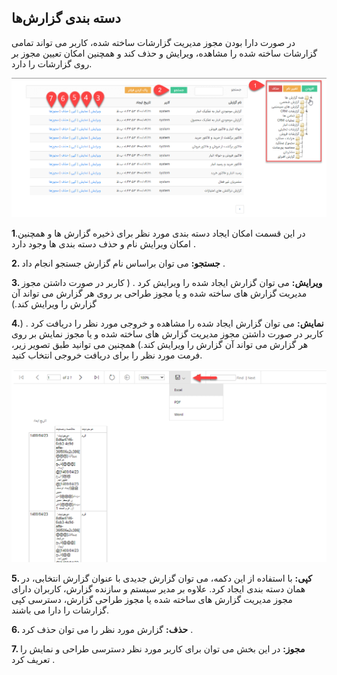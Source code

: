 ## دسته بندی گزارش‌ها





 در صورت دارا بودن مجوز مدیریت گزارشات ساخته شده، کاربر می تواند تمامی گزارشات ساخته شده را مشاهده، ویرایش و حذف کند و همچنین امکان تعیین مجوز بر روی گزارشات را دارد.
 
 
  ![](1.png)



 
**1**.در این قسمت امکان ایجاد دسته بندی مورد نظر برای ذخیره گزارش ها و همچنین امکان ویرایش نام و حذف دسته بندی ها وجود دارد .

**2. جستجو:** می توان براساس نام گزارش جستجو انجام داد .

**3. ویرایش:** می توان گزارش ایجاد شده را ویرایش کرد  . ( کاربر در صورت داشتن مجوز مدیریت گزارش های ساخته شده و یا مجوز  طراحی بر روی هر گزارش می تواند آن گزارش را ویرایش کند.)

**4.نمایش:** می توان گزارش ایجاد شده را مشاهده و خروجی مورد نظر را دریافت کرد . ( کاربر در صورت داشتن مجوز مدیریت گزارش های ساخته شده و یا مجوز  نمایش بر روی هر
 گزارش می تواند آن گزارش را ویرایش کند.)
همچنین می توانید طبق تصویر زیر، فرمت مورد نظر را برای دریافت خروجی انتخاب کنید.


 ![](2.png)

**5. کپی:** با استفاده از این دکمه،  می توان گزارش جدیدی با عنوان گزارش انتخابی، در همان دسته بندی ایجاد کرد. علاوه بر مدیر سیستم و سازنده گزارش، کاربران دارای مجوز مدیریت گزارش های ساخته شده یا مجوز طراحی گزارش، دسترسی کپی گزارشات را دارا می باشند.

**6. حذف:** گزارش مورد نظر را می توان حذف کرد .

**7. مجوز:** در این بخش می توان برای کاربر مورد نظر دسترسی طراحی و  نمایش را تعریف کرد .






